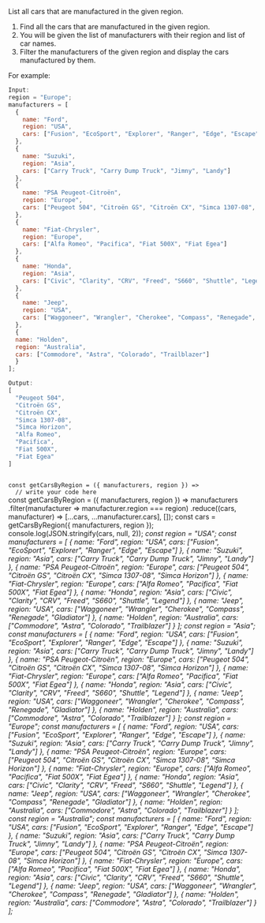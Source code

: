List all cars that are manufactured in the given region.

1. Find all the cars that are manufactured in the given region.
2. You will be given the list of manufacturers with their region and list of car names.
3. Filter the manufacturers of the given region and display the cars manufactured by them.

For example:
```js
Input:
region = "Europe";
manufacturers = [
  {
    name: "Ford",
    region: "USA",
    cars: ["Fusion", "EcoSport", "Explorer", "Ranger", "Edge", "Escape"]
  },
  {
    name: "Suzuki",
    region: "Asia",
    cars: ["Carry Truck", "Carry Dump Truck", "Jimny", "Landy"]
  },
  {
    name: "PSA Peugeot-Citroën",
    region: "Europe",
    cars: ["Peugeot 504", "Citroën GS", "Citroën CX", "Simca 1307-08", "Simca Horizon"]
  },
  {
    name: "Fiat-Chrysler",
    region: "Europe",
    cars: ["Alfa Romeo", "Pacifica", "Fiat 500X", "Fiat Egea"]
  },
  {
    name: "Honda",
    region: "Asia",
    cars: ["Civic", "Clarity", "CRV", "Freed", "S660", "Shuttle", "Legend"]
  },
  {
    name: "Jeep",
    region: "USA",
    cars: ["Waggoneer", "Wrangler", "Cherokee", "Compass", "Renegade", "Gladiator"]
  },
  {
  name: "Holden",
  region: "Australia",
  cars: ["Commodore", "Astra", "Colorado", "Trailblazer"]
  }
];

Output:
[
  "Peugeot 504",
  "Citroën GS",
  "Citroën CX",
  "Simca 1307-08",
  "Simca Horizon",
  "Alfa Romeo",
  "Pacifica",
  "Fiat 500X",
  "Fiat Egea"
]
```

<codeblock language="javascript" type="exercise" testMode="multipleInput">
<code>
const getCarsByRegion = ({ manufacturers, region }) =>
  // write your code here
</code>

<solution>
const getCarsByRegion = ({ manufacturers, region }) =>
  manufacturers
    .filter(manufacturer => manufacturer.region === region)
    .reduce((cars, manufacturer) => [...cars, ...manufacturer.cars], []);
</solution>

<testcases>
<caller>
const cars = getCarsByRegion({ manufacturers, region });
console.log(JSON.stringify(cars, null, 2));
</caller>
<testcase>
<i>
const region = "USA";
const manufacturers = [
  {
    name: "Ford",
    region: "USA",
    cars: ["Fusion", "EcoSport", "Explorer", "Ranger", "Edge", "Escape"]
  },
  {
    name: "Suzuki",
    region: "Asia",
    cars: ["Carry Truck", "Carry Dump Truck", "Jimny", "Landy"]
  },
  {
    name: "PSA Peugeot-Citroën",
    region: "Europe",
    cars: ["Peugeot 504", "Citroën GS", "Citroën CX", "Simca 1307-08", "Simca Horizon"]
  },
  {
    name: "Fiat-Chrysler",
    region: "Europe",
    cars: ["Alfa Romeo", "Pacifica", "Fiat 500X", "Fiat Egea"]
  },
  {
    name: "Honda",
    region: "Asia",
    cars: ["Civic", "Clarity", "CRV", "Freed", "S660", "Shuttle", "Legend"]
  },
  {
    name: "Jeep",
    region: "USA",
    cars: ["Waggoneer", "Wrangler", "Cherokee", "Compass", "Renegade", "Gladiator"]
  },
  {
  name: "Holden",
  region: "Australia",
  cars: ["Commodore", "Astra", "Colorado", "Trailblazer"]
  }
];
</i>
</testcase>
<testcase>
<i>
const region = "Asia";
const manufacturers = [
  {
    name: "Ford",
    region: "USA",
    cars: ["Fusion", "EcoSport", "Explorer", "Ranger", "Edge", "Escape"]
  },
  {
    name: "Suzuki",
    region: "Asia",
    cars: ["Carry Truck", "Carry Dump Truck", "Jimny", "Landy"]
  },
  {
    name: "PSA Peugeot-Citroën",
    region: "Europe",
    cars: ["Peugeot 504", "Citroën GS", "Citroën CX", "Simca 1307-08", "Simca Horizon"]
  },
  {
    name: "Fiat-Chrysler",
    region: "Europe",
    cars: ["Alfa Romeo", "Pacifica", "Fiat 500X", "Fiat Egea"]
  },
  {
    name: "Honda",
    region: "Asia",
    cars: ["Civic", "Clarity", "CRV", "Freed", "S660", "Shuttle", "Legend"]
  },
  {
    name: "Jeep",
    region: "USA",
    cars: ["Waggoneer", "Wrangler", "Cherokee", "Compass", "Renegade", "Gladiator"]
  },
  {
  name: "Holden",
  region: "Australia",
  cars: ["Commodore", "Astra", "Colorado", "Trailblazer"]
  }
];
</i>
</testcase>
<testcase>
<i>
const region = "Europe";
const manufacturers = [
  {
    name: "Ford",
    region: "USA",
    cars: ["Fusion", "EcoSport", "Explorer", "Ranger", "Edge", "Escape"]
  },
  {
    name: "Suzuki",
    region: "Asia",
    cars: ["Carry Truck", "Carry Dump Truck", "Jimny", "Landy"]
  },
  {
    name: "PSA Peugeot-Citroën",
    region: "Europe",
    cars: ["Peugeot 504", "Citroën GS", "Citroën CX", "Simca 1307-08", "Simca Horizon"]
  },
  {
    name: "Fiat-Chrysler",
    region: "Europe",
    cars: ["Alfa Romeo", "Pacifica", "Fiat 500X", "Fiat Egea"]
  },
  {
    name: "Honda",
    region: "Asia",
    cars: ["Civic", "Clarity", "CRV", "Freed", "S660", "Shuttle", "Legend"]
  },
  {
    name: "Jeep",
    region: "USA",
    cars: ["Waggoneer", "Wrangler", "Cherokee", "Compass", "Renegade", "Gladiator"]
  },
  {
  name: "Holden",
  region: "Australia",
  cars: ["Commodore", "Astra", "Colorado", "Trailblazer"]
  }
];
</i>
</testcase>
<testcase>
<i>
const region = "Australia";
const manufacturers = [
  {
    name: "Ford",
    region: "USA",
    cars: ["Fusion", "EcoSport", "Explorer", "Ranger", "Edge", "Escape"]
  },
  {
    name: "Suzuki",
    region: "Asia",
    cars: ["Carry Truck", "Carry Dump Truck", "Jimny", "Landy"]
  },
  {
    name: "PSA Peugeot-Citroën",
    region: "Europe",
    cars: ["Peugeot 504", "Citroën GS", "Citroën CX", "Simca 1307-08", "Simca Horizon"]
  },
  {
    name: "Fiat-Chrysler",
    region: "Europe",
    cars: ["Alfa Romeo", "Pacifica", "Fiat 500X", "Fiat Egea"]
  },
  {
    name: "Honda",
    region: "Asia",
    cars: ["Civic", "Clarity", "CRV", "Freed", "S660", "Shuttle", "Legend"]
  },
  {
    name: "Jeep",
    region: "USA",
    cars: ["Waggoneer", "Wrangler", "Cherokee", "Compass", "Renegade", "Gladiator"]
  },
  {
  name: "Holden",
  region: "Australia",
  cars: ["Commodore", "Astra", "Colorado", "Trailblazer"]
  }
];
</i>
</testcase>
</testcases>
</codeblock>
